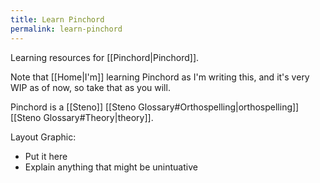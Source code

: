 ```yaml
---
title: Learn Pinchord
permalink: learn-pinchord
---
```


Learning resources for [[Pinchord|Pinchord]].

Note that [[Home|I'm]] learning Pinchord as I'm writing this, and it's very WIP as of now, so take that as you will.

Pinchord is a [[Steno]] [[Steno Glossary#Orthospelling|orthospelling]] [[Steno Glossary#Theory|theory]].

Layout Graphic:

- Put it here
- Explain anything that might be unintuative
